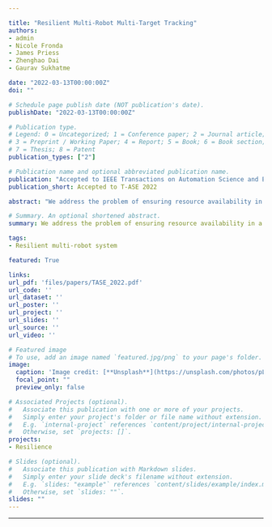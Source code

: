```yaml
---

title: "Resilient Multi-Robot Multi-Target Tracking"
authors:
- admin
- Nicole Fronda
- James Priess
- Zhenghao Dai
- Gaurav Sukhatme

date: "2022-03-13T00:00:00Z"
doi: ""

# Schedule page publish date (NOT publication's date).
publishDate: "2022-03-13T00:00:00Z"

# Publication type.
# Legend: 0 = Uncategorized; 1 = Conference paper; 2 = Journal article;
# 3 = Preprint / Working Paper; 4 = Report; 5 = Book; 6 = Book section;
# 7 = Thesis; 8 = Patent
publication_types: ["2"]

# Publication name and optional abbreviated publication name.
publication: "Accepted to IEEE Transactions on Automation Science and Engineering (T-ASE)"
publication_short: Accepted to T-ASE 2022

abstract: "We address the problem of ensuring resource availability in a networked multi-robot system performing distributed target tracking. Specifically, we consider a multi-target tracking scenario where the targets are driven by exogenous inputs that are unknown to the robots performing the tracking task. Robots track the positions of targets using a form of the Distributed Kalman Filter (DKF). We use the trace of each robot’s sensor measurement noise covariance matrix as a measure of its sensing quality. When a robot’s sensing quality deteriorates, the team’scommunication graph is modified by adding edges such that the robot with deteriorating sensor quality may share information with other robots to improve the team’s target tracking ability. This computation is performed centrally and is designed to work without a large change in the number of active inter-robot communication links. Our method generates coordinates for the robots such the new communication graph can be realized in 3D. To achieve this, we propose two mixed integer semi-definite programming formulations, namely an ‘agent-centric’ strategy and a ‘team-centric’ strategy. We implement both formulations and a greedy, baseline strategy in simulation. Our simulation results show that the team-centric approach outperforms both agent-centric and greedy methods. Additionally, we show the effectiveness of our method in real-world settings through a multirobot experiment performed in real-time. "

# Summary. An optional shortened abstract.
summary: We address the problem of ensuring resource availability in a networked multi-robot system performing distributed target tracking.

tags:
- Resilient multi-robot system

featured: True

links:
url_pdf: 'files/papers/TASE_2022.pdf'
url_code: ''
url_dataset: ''
url_poster: ''
url_project: ''
url_slides: ''
url_source: ''
url_video: ''

# Featured image
# To use, add an image named `featured.jpg/png` to your page's folder.
image:
  caption: 'Image credit: [**Unsplash**](https://unsplash.com/photos/pLCdAaMFLTE)'
  focal_point: ""
  preview_only: false

# Associated Projects (optional).
#   Associate this publication with one or more of your projects.
#   Simply enter your project's folder or file name without extension.
#   E.g. `internal-project` references `content/project/internal-project/index.md`.
#   Otherwise, set `projects: []`.
projects:
- Resilience

# Slides (optional).
#   Associate this publication with Markdown slides.
#   Simply enter your slide deck's filename without extension.
#   E.g. `slides: "example"` references `content/slides/example/index.md`.
#   Otherwise, set `slides: ""`.
slides: ""
---
```




---
